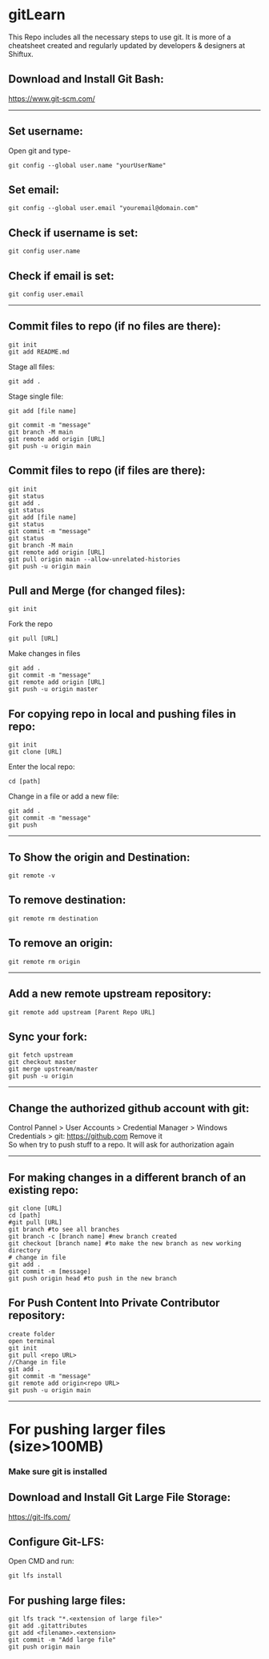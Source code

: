 # gitLearn
This Repo includes all the necessary steps to use git. It is more of a cheatsheet created and regularly updated by developers & designers at Shiftux.


## Download and Install Git Bash:
https://www.git-scm.com/

__________________________________________________
## Set username:
Open git and type-
```
git config --global user.name "yourUserName"
```
## Set email:
```
git config --global user.email "youremail@domain.com"
```

## Check if username is set:
```
git config user.name
```

## Check if email is set:
```
git config user.email
```
__________________________________________________
## Commit files to repo (if no files are there):
```
git init
git add README.md
```
Stage all files:
```
git add .
```
Stage single file:
```
git add [file name]
```
```
git commit -m "message"
git branch -M main
git remote add origin [URL]
git push -u origin main
```

## Commit files to repo (if files are there):
```
git init
git status
git add .
git status
git add [file name]
git status
git commit -m "message"
git status
git branch -M main
git remote add origin [URL]
git pull origin main --allow-unrelated-histories
git push -u origin main
```

## Pull and Merge (for changed files):
```
git init
```
Fork the repo
```
git pull [URL]
```
Make changes in files
```
git add .
git commit -m "message"
git remote add origin [URL]
git push -u origin master
```

## For copying repo in local and pushing files in repo:
```
git init
git clone [URL]
```
Enter the local repo:
```
cd [path]
```
Change in a file or add a new file:
```
git add .
git commit -m "message"
git push
```
__________________________________________________
## To Show the origin and Destination:
```
git remote -v
```

## To remove destination:
```
git remote rm destination
```
## To remove an origin:
```
git remote rm origin
```
__________________________________________________
## Add a new remote upstream repository:
```
git remote add upstream [Parent Repo URL]
```

## Sync your fork:
```
git fetch upstream
git checkout master
git merge upstream/master
git push -u origin
```
__________________________________________________
## Change the authorized github account with git:

Control Pannel > User Accounts > Credential Manager > Windows Credentials > git: https://github.com 
Remove it<br>
So when try to push stuff to a repo. It will ask for authorization again

__________________________________________________
## For making changes in a different branch of an existing repo:
```
git clone [URL]
cd [path]
#git pull [URL]
git branch #to see all branches
git branch -c [branch name] #new branch created
git checkout [branch name] #to make the new branch as new working directory
# change in file
git add .
git commit -m [message]
git push origin head #to push in the new branch
```

## For Push Content Into Private Contributor repository:
```
create folder
open terminal
git init
git pull <repo URL>
//Change in file
git add .
git commit -m "message"
git remote add origin<repo URL>
git push -u origin main
```
__________________________________________________
# For pushing larger files (size>100MB)

### Make sure git is installed

## Download and Install Git Large File Storage:
https://git-lfs.com/

## Configure Git-LFS:
Open CMD and run:
```
git lfs install
```

## For pushing large files:
```
git lfs track "*.<extension of large file>"
git add .gitattributes
git add <filename>.<extension>
git commit -m "Add large file"
git push origin main
```
